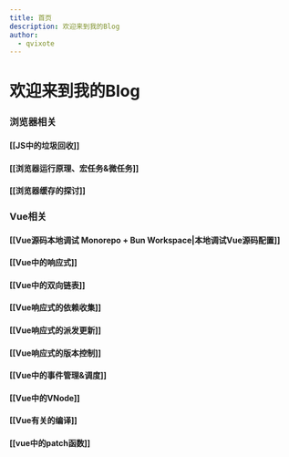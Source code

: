 ```yaml
---
title: 首页
description: 欢迎来到我的Blog
author:
  - qvixote
---
```


# 欢迎来到我的Blog
### 浏览器相关
#### [[JS中的垃圾回收]]
#### [[浏览器运行原理、宏任务&微任务]]
#### [[浏览器缓存的探讨]]
### Vue相关
#### [[Vue源码本地调试 Monorepo + Bun Workspace|本地调试Vue源码配置]]
#### [[Vue中的响应式]]
#### [[Vue中的双向链表]]
#### [[Vue响应式的依赖收集]]
#### [[Vue响应式的派发更新]]
#### [[Vue响应式的版本控制]]
#### [[Vue中的事件管理&调度]]
#### [[Vue中的VNode]]
#### [[Vue有关的编译]]
#### [[vue中的patch函数]]


